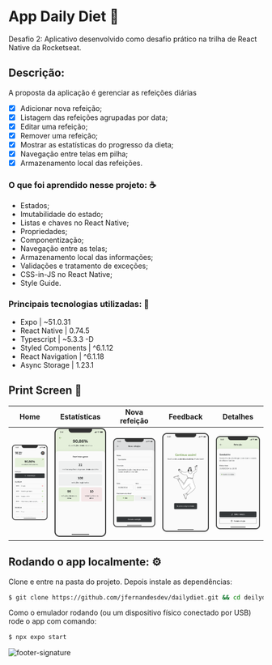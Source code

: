 # App Daily Diet 🥗

Desafio 2: Aplicativo desenvolvido como desafio prático na trilha de React Native da Rocketseat.

## Descrição: 
A proposta da aplicação é gerenciar as refeições diárias
- [x] Adicionar nova refeição;
- [x] Listagem das refeições agrupadas por data;
- [x] Editar uma refeição;
- [x] Remover uma refeição;
- [x] Mostrar as estatísticas do progresso da dieta;
- [x] Navegação entre telas em pilha;
- [x] Armazenamento local das refeições.

### O que foi aprendido nesse projeto: ☕
- Estados;
- Imutabilidade do estado;
- Listas e chaves no React Native;
- Propriedades;
- Componentização;
- Navegação entre as telas;
- Armazenamento local das informações;
- Validações e tratamento de exceções;
- CSS-in-JS no React Native;
- Style Guide.


### Principais tecnologias utilizadas: 🚀
- Expo | ~51.0.31
- React Native | 0.74.5
- Typescript | ~5.3.3 -D
- Styled Components | ^6.1.12
- React Navigation | ^6.1.18
- Async Storage | 1.23.1


## Print Screen 📲

| Home | Estatísticas | Nova refeição | Feedback | Detalhes |
| ---| --- | --- | --- | --- | 
| <img src="https://github.com/jfernandesdev/dailydiet/blob/3db5b7b93df0db9b5f314b6e2b79429c34968b22/assets/layout/home.png" width="200px" /> | <img src="https://github.com/jfernandesdev/dailydiet/blob/3db5b7b93df0db9b5f314b6e2b79429c34968b22/assets/layout/estatisticas.png" width="195px"/> | <img src="https://github.com/jfernandesdev/dailydiet/blob/3db5b7b93df0db9b5f314b6e2b79429c34968b22/assets/layout/adicionar.png" width="200px"/> | <img src="https://github.com/jfernandesdev/dailydiet/blob/3db5b7b93df0db9b5f314b6e2b79429c34968b22/assets/layout/feeback.png" width="200px"/> | <img src="https://github.com/jfernandesdev/dailydiet/blob/3db5b7b93df0db9b5f314b6e2b79429c34968b22/assets/layout/detalhes.png" width="200px"/> |


##  Rodando o app localmente: ⚙

Clone e entre na pasta do projeto. Depois instale as dependências:
```sh
$ git clone https://github.com/jfernandesdev/dailydiet.git && cd deilydiet && npm install
```

Como o emulador rodando (ou um dispositivo físico conectado por USB) rode o app com comando:
```sh
$ npx expo start
```

<img src="https://i.ibb.co/Yckq764/footer-signature.png" alt="footer-signature" border="0"  width='400px' />
